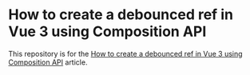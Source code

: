 # How to create a debounced ref in Vue 3 using Composition API

This repository is for the [How to create a debounced ref in Vue 3 using Composition API](https://theroadtoenterprise.com/blog/how-to-create-a-debounced-rev-in-vue-3-using-composition-api) article.
